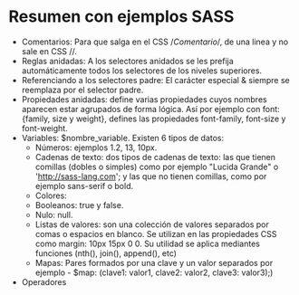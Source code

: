 # Resumen con ejemplos SASS

- Comentarios: Para que salga en el CSS /*Comentario*/, de una linea y no sale en CSS //.
- Reglas anidadas: A los selectores anidados se les prefija automáticamente todos los selectores de los niveles superiores.
- Referenciando a los selectores padre: El carácter especial & siempre se reemplaza por el selector padre.
- Propiedades anidadas: define varias propiedades cuyos nombres aparecen estar agrupados de
forma lógica. Así por ejemplo con font: {family, size y weight}, defines las propiedades font-family, font-size y font-weight.
- Variables: $nombre_variable. Existen 6 tipos de datos: 
  * Números: ejemplos 1.2, 13, 10px.
  * Cadenas de texto:  dos tipos de cadenas de texto: las que tienen comillas (dobles o simples) como por ejemplo "Lucida Grande" o 'http://sass-lang.com'; y las que no tienen comillas, como por ejemplo sans-serif o bold.
  * Colores:
  * Booleanos: true y false.
  * Nulo: null.
  * Listas de valores: son  una colección de valores separados por comas o espacios en blanco. Se utilizan en las propiedades CSS como margin: 10px 15px 0 0. Su utilidad se aplica mediantes funciones (nth(), join(), append(), etc)
  * Mapas: Pares formados por una clave y un valor separados por ejemplo - $map: (clave1: valor1, clave2: valor2, clave3: valor3);)
- Operadores